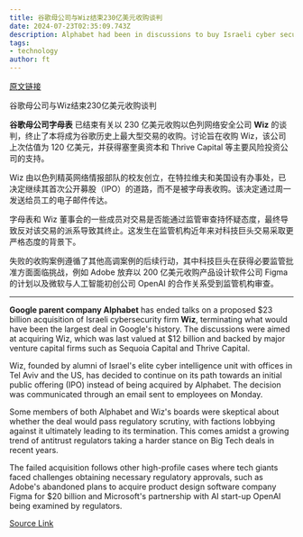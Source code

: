 ```yaml
---
title: 谷歌母公司与Wiz结束230亿美元收购谈判
date: 2024-07-23T02:35:09.743Z
description: Alphabet had been in discussions to buy Israeli cyber security company
tags: 
- technology
author: ft
---
```


[原文链接](https://ft.com/content/14553f76-bdfa-4637-bd5d-f3f56a7a4dbc)

谷歌母公司与Wiz结束230亿美元收购谈判

**谷歌母公司字母表** 已结束有关以 230 亿美元收购以色列网络安全公司 **Wiz** 的谈判，终止了本将成为谷歌历史上最大型交易的收购。讨论旨在收购 Wiz，该公司上次估值为 120 亿美元，并获得塞奎奥资本和 Thrive Capital 等主要风险投资公司的支持。

Wiz 由以色列精英网络情报部队的校友创立，在特拉维夫和美国设有办事处，已决定继续其首次公开募股（IPO）的道路，而不是被字母表收购。该决定通过周一发送给员工的电子邮件传达。

字母表和 Wiz 董事会的一些成员对交易是否能通过监管审查持怀疑态度，最终导致反对该交易的派系导致其终止。这发生在监管机构近年来对科技巨头交易采取更严格态度的背景下。

失败的收购案例遵循了其他高调案例的后续行动，其中科技巨头在获得必要监管批准方面面临挑战，例如 Adobe 放弃以 200 亿美元收购产品设计软件公司 Figma 的计划以及微软与人工智能初创公司 OpenAI 的合作关系受到监管机构审查。

---

 **Google parent company Alphabet** has ended talks on a proposed $23 billion acquisition of Israeli cybersecurity firm **Wiz**, terminating what would have been the largest deal in Google's history. The discussions were aimed at acquiring Wiz, which was last valued at $12 billion and backed by major venture capital firms such as Sequoia Capital and Thrive Capital.

Wiz, founded by alumni of Israel's elite cyber intelligence unit with offices in Tel Aviv and the US, has decided to continue on its path towards an initial public offering (IPO) instead of being acquired by Alphabet. The decision was communicated through an email sent to employees on Monday.

Some members of both Alphabet and Wiz's boards were skeptical about whether the deal would pass regulatory scrutiny, with factions lobbying against it ultimately leading to its termination. This comes amidst a growing trend of antitrust regulators taking a harder stance on Big Tech deals in recent years.

The failed acquisition follows other high-profile cases where tech giants faced challenges obtaining necessary regulatory approvals, such as Adobe's abandoned plans to acquire product design software company Figma for $20 billion and Microsoft's partnership with AI start-up OpenAI being examined by regulators.

[Source Link](https://ft.com/content/14553f76-bdfa-4637-bd5d-f3f56a7a4dbc)

